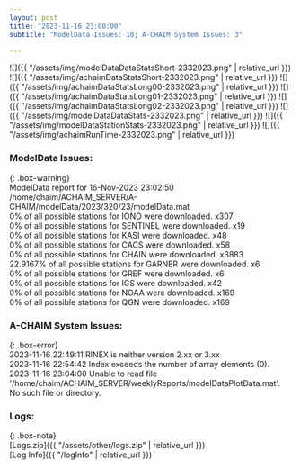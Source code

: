 ```yaml
---
layout: post
title: "2023-11-16 23:00:00"
subtitle: "ModelData Issues: 10; A-CHAIM System Issues: 3"

---
```


![]({{ "/assets/img/modelDataDataStatsShort-2332023.png" | relative_url }})
![]({{ "/assets/img/achaimDataStatsShort-2332023.png" | relative_url }})
![]({{ "/assets/img/achaimDataStatsLong00-2332023.png" | relative_url }})
![]({{ "/assets/img/achaimDataStatsLong01-2332023.png" | relative_url }})
![]({{ "/assets/img/achaimDataStatsLong02-2332023.png" | relative_url }})
![]({{ "/assets/img/modelDataDataStats-2332023.png" | relative_url }})
![]({{ "/assets/img/modelDataStationStats-2332023.png" | relative_url }})
![]({{ "/assets/img/achaimRunTime-2332023.png" | relative_url }})


### ModelData Issues:  
  
{: .box-warning}  
 ModelData report for 16-Nov-2023 23:02:50   
 /home/chaim/ACHAIM_SERVER/A-CHAIM/modelData/2023/320/23/modelData.mat   
 0% of all possible stations for IONO were downloaded. x307   
 0% of all possible stations for SENTINEL were downloaded. x19   
 0% of all possible stations for KASI were downloaded. x48   
 0% of all possible stations for CACS were downloaded. x58   
 0% of all possible stations for CHAIN were downloaded. x3883   
 22.9167% of all possible stations for GARNER were downloaded. x6   
 0% of all possible stations for GREF were downloaded. x6   
 0% of all possible stations for IGS were downloaded. x42   
 0% of all possible stations for NOAA were downloaded. x169   
 0% of all possible stations for QGN were downloaded. x169   
  
### A-CHAIM System Issues:  
  
{: .box-error}  
2023-11-16 22:49:11 RINEX is neither version 2.xx or 3.xx  
2023-11-16 22:54:42 Index exceeds the number of array elements (0).  
2023-11-16 23:04:00 Unable to read file '/home/chaim/ACHAIM_SERVER/weeklyReports/modelDataPlotData.mat'. No such file or directory.  

### Logs:  
  
{: .box-note}  
[Logs.zip]({{ "/assets/other/logs.zip" | relative_url }})  
[Log Info]({{ "/logInfo" | relative_url }})  
